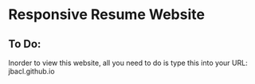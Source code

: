 # Responsive Resume Website  

## To Do:
  Inorder to view this website, all you need to do is type this into your URL: jbacl.github.io
